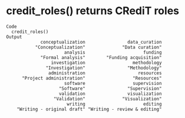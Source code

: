 # credit_roles() returns CRediT roles

    Code
      credit_roles()
    Output
                 conceptualization                data_curation 
               "Conceptualization"              "Data curation" 
                          analysis                      funding 
                 "Formal analysis"        "Funding acquisition" 
                     investigation                  methodology 
                   "Investigation"                "Methodology" 
                    administration                    resources 
          "Project administration"                  "Resources" 
                          software                  supervision 
                        "Software"                "Supervision" 
                        validation                visualization 
                      "Validation"              "Visualization" 
                           writing                      editing 
        "Writing - original draft" "Writing - review & editing" 

